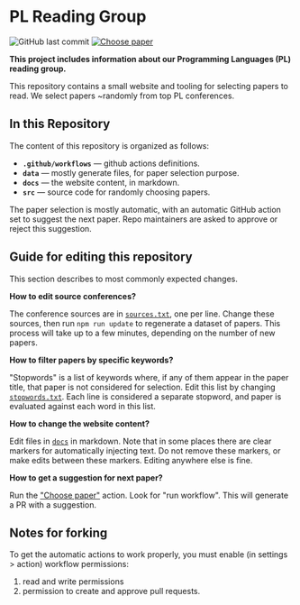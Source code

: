 # PL Reading Group

![GitHub last commit](https://img.shields.io/github/last-commit/nkrusch/plgroup)
[![Choose paper](https://github.com/nkrusch/plgroup/actions/workflows/choose.yaml/badge.svg)](https://github.com/nkrusch/plgroup/actions/workflows/choose.yaml)

**This project includes information about our Programming Languages (PL)
reading group.** 

This repository contains a small website and tooling for selecting
papers to read. We select papers ~randomly from top PL conferences.

## In this Repository

The content of this repository is organized as follows:

- **`.github/workflows`** — github actions definitions.
- **`data`** — mostly generate files, for paper selection purpose.
- **`docs`** — the website content, in markdown.
- **`src`** — source code for randomly choosing papers.

The paper selection is mostly automatic, with an automatic GitHub action
set to suggest the next paper. Repo maintainers are asked to approve or
reject this suggestion.

## Guide for editing this repository

This section describes to most commonly expected changes.

**How to edit source conferences?**

The conference sources are in [`sources.txt`](data/sources.txt), one per
line. Change these sources, then run `npm run update` to regenerate a
dataset of papers. This process will take up to a few minutes, depending
on the number of new papers.

**How to filter papers by specific keywords?**

"Stopwords" is a list of keywords where, if any of them appear in the
paper title, that paper is not considered for selection. Edit this list
by changing [`stopwords.txt`](data/stopwords.txt). Each line is
considered a separate stopword, and paper is evaluated against each word
in this list.

**How to change the website content?**

Edit files in [`docs`](docs) in markdown. Note that in some places there are
clear markers for automatically injecting text. Do not remove these
markers, or make edits between these markers. Editing anywhere else is
fine.

**How to get a suggestion for next paper?**

Run the ["Choose paper"](https://github.com/nkrusch/plgroup/actions) action.
Look for "run workflow". This will generate a PR with a suggestion.

## Notes for forking

To get the automatic actions to work properly, you must enable
(in settings > action) workflow permissions:  

1. read and write permissions
2. permission to create and approve pull requests.